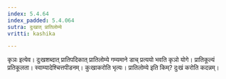 ```yaml
---
index: 5.4.64
index_padded: 5.4.064
sutra: दुःखात् प्रातिलोम्ये
vritti: kashika

---
```

कृञः इत्येव। दुःखशब्दात् प्रातिपदिकात् प्रातिलोम्ये गम्यमाने डाच् प्रत्ययो भवति कृञो योगे। प्रातिकूल्यं प्रतिकूलता। स्वाम्यादेश्चित्तपीडनम्। कुःखाकरोति भृत्यः। प्रातिलोम्ये इति किम्? दुःखं करोति कदन्नम्।